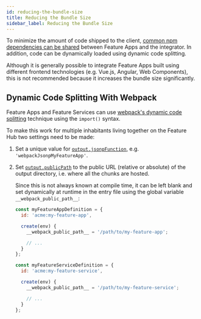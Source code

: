 ```yaml
---
id: reducing-the-bundle-size
title: Reducing the Bundle Size
sidebar_label: Reducing the Bundle Size
---
```


To minimize the amount of code shipped to the client, [common npm dependencies
can be shared][sharing-npm-dependencies] between Feature Apps and the
integrator. In addition, code can be dynamically loaded using dynamic code
splitting.

Although it is generally possible to integrate Feature Apps built using
different frontend technologies (e.g. Vue.js, Angular, Web Components), this is
not recommended because it increases the bundle size significantly.

## Dynamic Code Splitting With Webpack

Feature Apps and Feature Services can use [webpack's dynamic code
splitting][dynamic-imports] technique using the `import()` syntax.

To make this work for multiple inhabitants living together on the Feature Hub
two settings need to be made:

1. Set a unique value for [`output.jsonpFunction`][output-jsonpfunction], e.g.
   `'webpackJsonpMyFeatureApp'`.

1. Set [`output.publicPath`][output-publicpath] to the public URL (relative or
   absolute) of the output directory, i.e. where all the chunks are hosted.

   Since this is not always known at compile time, it can be left blank and set
   dynamically at runtime in the entry file using the global variable
   `__webpack_public_path__`:

   ```js
   const myFeatureAppDefinition = {
     id: 'acme:my-feature-app',

     create(env) {
       __webpack_public_path__ = '/path/to/my-feature-app';

       // ...
     }
   };
   ```

   ```js
   const myFeatureServiceDefinition = {
     id: 'acme:my-feature-service',

     create(env) {
       __webpack_public_path__ = '/path/to/my-feature-service';

       // ...
     }
   };
   ```

[dynamic-imports]: https://webpack.js.org/guides/code-splitting/#dynamic-imports
[output-jsonpfunction]:
  https://webpack.js.org/configuration/output/#output-jsonpfunction
[output-publicpath]:
  https://webpack.js.org/configuration/output/#output-publicpath
[sharing-npm-dependencies]: /docs/guides/sharing-npm-dependencies
